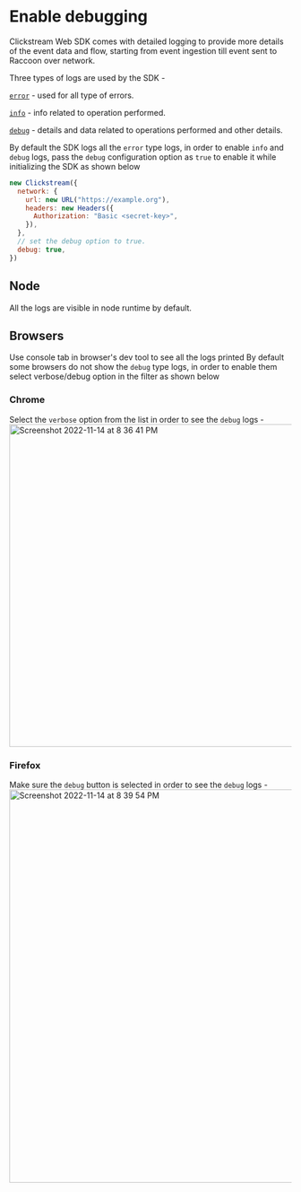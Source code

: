 # Enable debugging

Clickstream Web SDK comes with detailed logging to provide more details of the event data and flow, starting from event ingestion till event sent to Raccoon over network.

Three types of logs are used by the SDK -

[`error`](https://developer.mozilla.org/en-US/docs/Web/API/console/error) - used for all type of errors.

[`info`](https://developer.mozilla.org/en-US/docs/Web/API/console/info) - info related to operation performed.

[`debug`](https://developer.mozilla.org/en-US/docs/Web/API/console/debug) - details and data related to operations performed and other details.

By default the SDK logs all the `error` type logs, in order to enable `info` and `debug` logs, pass the `debug` configuration option as `true` to enable it while initializing the SDK as shown below

```js
new Clickstream({
  network: {
    url: new URL("https://example.org"),
    headers: new Headers({
      Authorization: "Basic <secret-key>",
    }),
  },
  // set the debug option to true.
  debug: true,
})
```

## Node

All the logs are visible in node runtime by default.

## Browsers

Use console tab in browser's dev tool to see all the logs printed
By default some browsers do not show the `debug` type logs, in order to enable them select verbose/debug option in the filter as shown below

### Chrome

Select the `verbose` option from the list in order to see the `debug` logs -
<img width="575" alt="Screenshot 2022-11-14 at 8 36 41 PM" src="https://user-images.githubusercontent.com/14230239/201834747-f6e97872-7d64-45ae-b372-98cba20fe670.png">

### Firefox
Make sure the `debug` button is selected in order to see the `debug` logs -
<img width="701" alt="Screenshot 2022-11-14 at 8 39 54 PM" src="https://user-images.githubusercontent.com/14230239/201834840-48eb4a9f-fa4e-4590-81d5-f22a5294c922.png">

